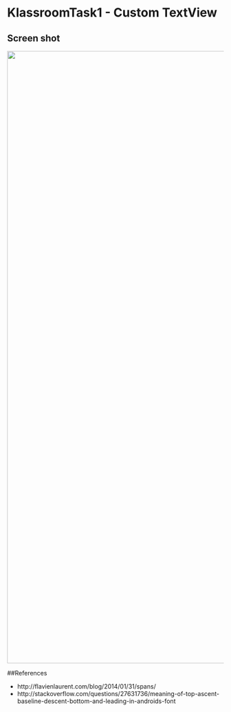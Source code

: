 # KlassroomTask1 - Custom TextView

## Screen shot

<img src="https://cloud.githubusercontent.com/assets/19941904/19301073/a20cb14c-902b-11e6-94a2-4929f5833188.png" width="800" height="1420">

##References
<ul>
  <li>http://flavienlaurent.com/blog/2014/01/31/spans/</li>
  <li>http://stackoverflow.com/questions/27631736/meaning-of-top-ascent-baseline-descent-bottom-and-leading-in-androids-font</li>
 
</ul>
